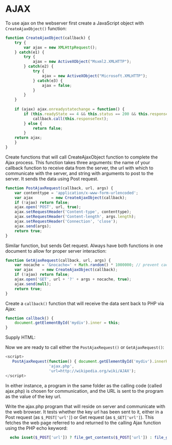 # AJAX
To use ajax on the webserver first create a JavaScript object with ```CreateAjaxObject()``` function:
```javascript
function CreateAjaxObject(callback) {
    try {
        var ajax = new XMLHttpRequest();
    } catch(e1) {
        try {
            ajax = new ActiveXObject("Msxml2.XMLHTTP");
        } catch(e2) {
            try {
                ajax = new ActiveXObject("Microsoft.XMLHTTP");
            } catch(e3) {
                ajax = false;
            }
        }
    }
    
    if (ajax) ajax.onreadystatechange = function() {
        if (this.readyState == 4 && this.status == 200 && this.responseText != null) {
            callback.call(this.responseText);
        } else {
            return false;
        }
    return ajax;
    }
}
```
Create functions that will call CreateAjaxObject function to complete the Ajax process. This function takes three arguments: the name of your callback function to receive data from the server, the url with which to communicate with the server, and string with arguments to post to the server. It sends the data using Post request.
```javascript
function PostAjaxRequest(callback, url, args) {
	var contenttype = 'application/x-www-form-urlencoded';
	var ajax        = new CreateAjaxObject(callback);
	if (!ajax) return false;
	ajax.open('POST', url, true);
	ajax.setRequestHeader('Content-type', contenttype);
	ajax.setRequestHeader('Content-length', args.length);
	ajax.setRequestHeader('Connection', 'close');
	ajax.send(args);
	return true;
}
```
Similar function, but sends Get request. Always have both functions in one document to allow for proper server interaction:
```javascript
function GetAjaxRequest(callback, url, args) {
	var nocache = '&nocache=' + Math.random() * 1000000; // prevent caching
	var ajax    = new CreateAjaxObject(callback);
	if (!ajax) return false;
	ajax.open('GET', url + '?' + args + nocache, true);
	ajax.send(null);
	return true;
}
```
Create a ```callback()``` function that will receive the data sent back to PHP via Ajax:
```javascript
function callback() {
    document.getElementById('mydiv').inner = this;
}
```
Supply HTML:
<div id='mydiv'></div>

Now we are ready to call either the ```PostAjaxRequest()``` or ```GetAjaxRequest()```:
```javascript
<script>
   PostAjaxRequest(function() { document.getElementById('mydiv').innerHTML = this },
                   'ajax.php', 
                   'url=http://wikipedia.org/wiki/AJAX');
</script>
````
In either instance, a program in the same folder as the calling code (called ajax.php) is chosen for communication, and the URL is sent to the program as the value of the key url.

Write the ajax.php program that will reside on server and communicate with the web browser. It tests whether the key url has been sent to it, either in a Post request (as ```$_POST['url']```) or Get request (as ```$_GET['url']```). This fetches the web page referred to and returned to the calling Ajax function using the PHP echo keyword:
```php
  echo isset($_POST['url']) ? file_get_contents($_POST['url']) : file_get_contents($_GET['url']);
```
